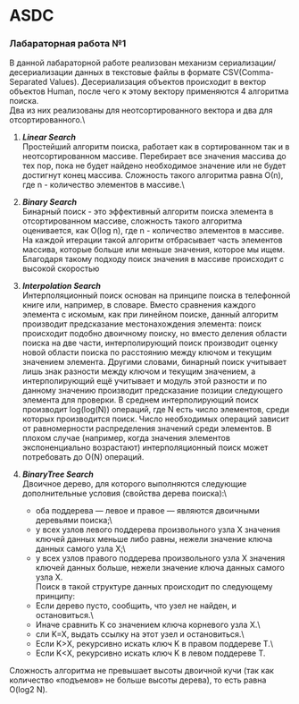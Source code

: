 # ASDC
### Лабараторная работа №1
В данной лабараторной работе реализован механизм сериализации/десериализации данных в текстовые файлы в формате CSV(Comma-Separated Values).
Десериализация объектов происходит в вектор объектов Human, после чего к этому вектору применяются 4 алгоритма поиска.   
Два из них реализованы для неотсортированного вектора и два для отсортированного.\
1. ___Linear Search___\
  Простейший алгоритм поиска, работает как в сортированном так и в неотсортированном массиве. Перебирает все значения массива до тех пор, пока не будет найдено необходимое значение или не будет достигнут конец массива. Сложность такого алгоритма равна О(n), где n - количество элементов в массиве.\
2. ___Binary Search___\
   Бинарный поиск - это эффективный алгоритм поиска элемента в отсортированном массиве, сложность такого алгоритма оценивается, как O(log n), где n - количество элементов в массиве. На каждой итерации такой алгоритм отбрасывает часть элементов массива, которые больше или меньше значения, которое мы ищем. Благодаря такому подходу поиск значения в массиве происходит с высокой скоростью
3. ___Interpolation Search___\
   Интерполяционный поиск основан на принципе поиска в телефонной книге или, например, в словаре. Вместо сравнения каждого элемента с искомым, как при линейном поиске, данный алгоритм производит предсказание местонахождения элемента: поиск происходит подобно двоичному поиску, но вместо деления области поиска на две части, интерполирующий поиск производит оценку новой области поиска по расстоянию между ключом и текущим значением элемента. Другими словами, бинарный поиск учитывает лишь знак разности между ключом и текущим значением, а интерполирующий ещё учитывает и модуль этой разности и по данному значению производит предсказание позиции следующего элемента для проверки. В среднем интерполирующий поиск производит log(log(N)) операций, где N есть число элементов, среди которых производится поиск. Число необходимых операций зависит от равномерности распределения значений среди элементов. В плохом случае (например, когда значения элементов экспоненциально возрастают) интерполяционный поиск может потребовать до O(N) операций.
4. ___BinaryTree Search___\
   Двоичное дерево, для которого выполняются следующие дополнительные условия (свойства дерева поиска):\
     - оба поддерева — левое и правое — являются двоичными деревьями поиска;\
     * у всех узлов левого поддерева произвольного узла X значения ключей данных меньше либо равны, нежели значение ключа данных самого узла X;\
     + у всех узлов правого поддерева произвольного узла X значения ключей данных больше, нежели значение ключа данных самого узла X. \
  Поиск в такой структуре данных происходит по следующему принципу:

   - Если дерево пусто, сообщить, что узел не найден, и остановиться.\
   * Иначе сравнить K со значением ключа корневого узла X.\
   + сли K=X, выдать ссылку на этот узел и остановиться.\
   - Если K>X, рекурсивно искать ключ K в правом поддереве Т.\
   * Если K<X, рекурсивно искать ключ K в левом поддереве Т.
   
  Сложность алгоритма не превышает высоты двоичной кучи (так как количество «подъемов» не больше высоты дерева), то есть равна O(log2 N).
